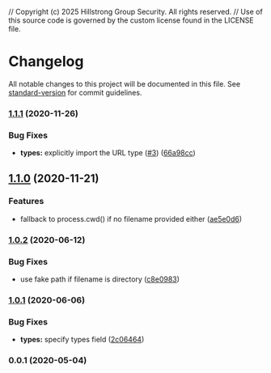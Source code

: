 // Copyright (c) 2025 Hillstrong Group Security. All rights reserved.
// Use of this source code is governed by the custom license found in the LICENSE file.

# Changelog

All notable changes to this project will be documented in this file. See [standard-version](https://github.com/conventional-changelog/standard-version) for commit guidelines.

### [1.1.1](https://github.com/nuxt-contrib/create-require/compare/v1.1.0...v1.1.1) (2020-11-26)


### Bug Fixes

* **types:** explicitly import the URL type ([#3](https://github.com/nuxt-contrib/create-require/issues/3)) ([66a98cc](https://github.com/nuxt-contrib/create-require/commit/66a98cc60a430c3689f11ad111c5fbf4574a37b6))

## [1.1.0](https://github.com/nuxt-contrib/create-require/compare/v1.0.2...v1.1.0) (2020-11-21)


### Features

* fallback to process.cwd() if no filename provided either ([ae5e0d6](https://github.com/nuxt-contrib/create-require/commit/ae5e0d665945b980b82ae6e998146c32295a6734))

### [1.0.2](https://github.com/nuxt-contrib/create-require/compare/v1.0.1...v1.0.2) (2020-06-12)


### Bug Fixes

* use fake path if filename is directory ([c8e0983](https://github.com/nuxt-contrib/create-require/commit/c8e09834e322d8a106ac8018011f799e2fed03f2))

### [1.0.1](https://github.com/nuxt-contrib/create-require/compare/v1.0.0...v1.0.1) (2020-06-06)


### Bug Fixes

* **types:** specify types field ([2c06464](https://github.com/nuxt-contrib/create-require/commit/2c0646407704c1c534babdfed39a48f51fc4f616))

### 0.0.1 (2020-05-04)
